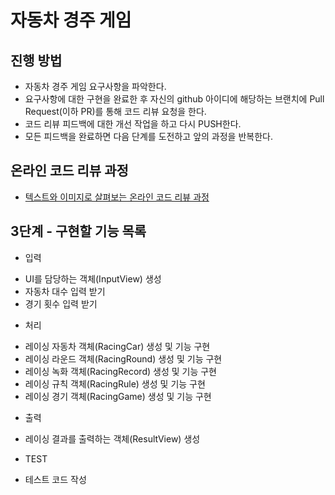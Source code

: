 # 자동차 경주 게임
## 진행 방법
* 자동차 경주 게임 요구사항을 파악한다.
* 요구사항에 대한 구현을 완료한 후 자신의 github 아이디에 해당하는 브랜치에 Pull Request(이하 PR)를 통해 코드 리뷰 요청을 한다.
* 코드 리뷰 피드백에 대한 개선 작업을 하고 다시 PUSH한다.
* 모든 피드백을 완료하면 다음 단계를 도전하고 앞의 과정을 반복한다.

## 온라인 코드 리뷰 과정
* [텍스트와 이미지로 살펴보는 온라인 코드 리뷰 과정](https://github.com/next-step/nextstep-docs/tree/master/codereview)


## 3단계 - 구현할 기능 목록
* 입력
- UI를 담당하는 객체(InputView) 생성
- 자동차 대수 입력 받기
- 경기 횟수 입력 받기

* 처리
- 레이싱 자동차 객체(RacingCar) 생성 및 기능 구현
- 레이싱 라운드 객체(RacingRound) 생성 및 기능 구현
- 레이싱 녹화 객체(RacingRecord) 생성 및 기능 구현
- 레이싱 규칙 객체(RacingRule) 생성 및 기능 구현
- 레이싱 경기 객체(RacingGame) 생성 및 기능 구현

* 출력
- 레이싱 결과를 출력하는 객체(ResultView) 생성

* TEST
- 테스트 코드 작성

